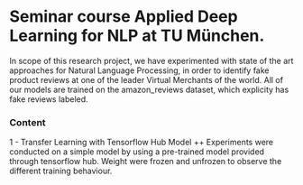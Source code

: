 #  Seminar course Applied Deep Learning for NLP at TU München.

In scope of this research project, we have experimented with state of the art approaches for Natural Language Processing, in order to identify fake product reviews at one of the leader Virtual Merchants of the world. All of our models are trained on the amazon_reviews dataset, which explicity has fake reviews labeled.

### Content

1 - Transfer Learning with Tensorflow Hub Model
    ++ Experiments were conducted on a simple model by using a pre-trained model provided through tensorflow hub. Weight were frozen and unfrozen to observe the different training behaviour.
    
